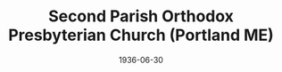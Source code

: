 ---
date: &id001 1936-06-30
end_date: null
location:
  address: 32 Neal Street
  city: Portland
  state: ME
minister:
- end: 1939-01-01
  name: John Skilton
  start: 1936-01-01
  type: pastor
- end: 1947-01-01
  name: Arthur Olson
  start: 1940-01-01
  type: pastor
- end: 1957-01-01
  name: Calvin Busch
  start: 1948-01-01
  type: pastor
- end: 1962-01-01
  name: Herbert DuMont
  start: 1957-01-01
  type: pastor
- end: 1972-01-01
  name: Leslie Dunn
  start: 1962-01-01
  type: pastor
- end: 1986-01-01
  name: Stanford Sutton
  start: 1974-01-01
  type: pastor
- end: 2009-01-01
  name: John Hilbelink
  start: 1987-01-01
  type: pastor
- end: null
  name: Daniel Patterson
  start: 2009-01-01
  type: pastor
- end: 2015-01-01
  name: Tim Beauchamp
  start: 2011-01-01
  type: Associate Pastor
- end: 2015-01-01
  name: David DeRienzo
  start: 2013-01-01
  type: Associate Pastor
ministers:
- John Skilton
- Arthur Olson
- Calvin Busch
- Herbert DuMont
- Leslie Dunn
- Stanford Sutton
- John Hilbelink
- Daniel Patterson
- Tim Beauchamp
- David DeRienzo
name: Second Parish Orthodox Presbyterian Church
names:
- end: null
  name: Second Parish Orthodox Presbyterian Church
  start: 1936-06-30
origination_date: *id001
raw_data: "ME Portland\n\nSecond Parish Orthodox Presbyterian Church  (June 30,\
  \ 1936\u2013 )\n32 Neal Street\nPastors: John Skilton, 1936\u201339\nArthur Olson,\
  \ 1940\u201347\nCalvin Busch, 1948\u201357\nHerbert DuMont, 1957\u201362\nLeslie\
  \ Dunn, 1962\u201372\nStanford Sutton, 1974\u201386\nJohn Hilbelink, 1987\u2013\
  2009\nDaniel Patterson, 2009\u2013\nAssoc. Pastor: Tim Beauchamp, 2011\u201315\n\
  David DeRienzo, 2013\u201315"
received_from: null
states:
- ME
status:
  active: true
  end_date: null
  reason: null
  received_from: null
  withdrawal_to: null
title: Second Parish Orthodox Presbyterian Church (Portland ME)

---